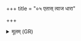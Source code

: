 +++
title = "०५ एतास् त्वाज धारा"

+++
<details><summary>मूलम् (GR)</summary>

एतास् त्वाज धारा उप यन्तु विश्वतः +++(Bhatt. tvāda, but with proposal of emend.)+++  
सोम्या देवीर् घृतपृष्ठा मधुश्चुतः ।  
स्तभान पृथिवीं दिवं सचस्व  
नाके तिष्ठास्य् अधि सप्तरश्मौ ॥
</details>